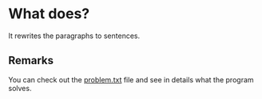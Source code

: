 # What does?

It rewrites the paragraphs to sentences.

## Remarks

You can check out the [problem.txt](./problem.txt) file and see in details what the program solves.


